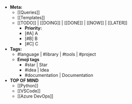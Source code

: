 - **Meta:**
	- [[Queries]]
	- [[Templates]]
	- [[TODO]] | [[DOING]] | [[DONE]] | [[NOW]] | [[LATER]]
		- **Priority:**
		- [#A] A
		- [#B] B
		- [#C] C
- **Tags:**
	- #language | #library | #tools | #project
	- **Emoji tags**
		- #star | Star
		- #idea | Idea
		- #documentation | Documentation
- **TOP OF MIND**
	- [[Python]]
	- [[VSCode]]
	- [[Azure DevOps]]